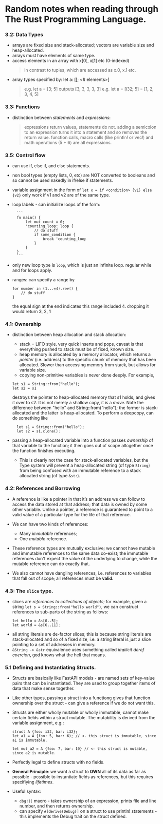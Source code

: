 # Random notes when reading through The Rust Programming Language.

### 3.2: Data Types 
- arrays are fixed size and stack-allocated; vectors are variable size and heap-allocated. 
- arrays must have elements of same type. 
- access elements in an array with x[0], x[1] etc (0-indexed)
    > in contrast to tuples, which are accessed as x.0, x.1 etc. 
- array types specified by: let a: [<type or value>]; <# elements>]
    > e.g. let a = [3; 5] outputs [3, 3, 3, 3, 3]
    > e.g. let a = [i32; 5] = [1, 2, 3, 4, 5]

### 3.3: Functions 
- distinction between _statements_ and _expressions_: 
    > expressions return values, statements do not. 
    > adding a semicolon to an expression turns it into a statement and so removes the return value. 
    > function calls, macro calls (like println! or vec!) and math operations (5 + 6) are all expressions. 

### 3.5: Control flow
- can use if, else if, and else statements. 
- non bool types (empty lists, 0, etc) are NOT converted to booleans and so cannot be used nakedly in if/else if statements. 
- variable assignment in the form of `let x = if <condition> {v1} else {v2}` only work if v1 and v2 are of the same type. 
- loop labels - can initialize loops of the form:

        ```
        fn main() {
            let mut count = 0;
            'counting_loop: loop {
                // do stuff 
                if some_condition {
                    break 'counting_loop
                }
            }
        }
        ```
- only new loop type is `loop`, which is just an infinite loop. regular while and for loops apply. 
- ranges: can specify a range by 
    ```
    for number in (1...=4).rev() {
        // do stuff
    }
    ``` 
    the equal sign at the end indicates this range included 4. dropping it would return 3, 2, 1


### 4.1: Ownership
- distinction between heap allocation and stack allocation:
  - stack = LIFO style. very quick inserts and pops, caveat is that everything pushed to stack must be of fixed, known size.
  - heap memory is allocated by a memory allocator, which returns a _pointer_ (i.e. address) to the specific chunk of memory that has been allocated. Slower than accessing memory from stack, but allows for variable size.
  -  copying non-primitive variables is never done deeply. For example, 
  ``` 
  let s1 = String::from("hello"); 
  let s2 = s1 
  ```
  destroys the pointer to heap-allocated memory that s1 holds, and gives it over to s2. It is not merely a shallow copy, it is a _move_. Note the difference between "hello" and String::from("hello"); the former is stack-allocated
  and the latter is heap-allocated. To perform a deepcopy, can do something like 
  ``` 
    let s1 = String::from("hello");
    let s2 = s1.clone();
  ```

- passing a heap-allocated variable into a function passes _ownership_ of that variable to the function; it then goes out of scope altogether once the function finishes executing.
  - This is clearly not the case for stack-allocated variables, but the Type system will prevent a heap-allocated string (of type `String`) from being confused with an immutable reference to a stack allocated string (of type `&str`).
  
### 4.2: References and Borrowing
- A reference is like a pointer in that it’s an address we can follow to access the data stored at that address; that data is owned by some other variable. Unlike a pointer, a reference is guaranteed to point to a valid value of a particular type for the life of that reference.

- We can have two kinds of references:
    - Many _immutable_ references;
    - One _mutable_ reference.

- These reference types are mutually exclusive; we cannot have mutable and immutable references to the same data co-exist; the immutable references don't expect the value of the underlying to change, while the mutable reference can do exactly that. 

- We also cannot have dangling references, i.e. references to variables that fall out of scope; all references must be **valid**.


### 4.3: The `slice` type. 
- slices are _references to collections of objects_; for example, given a string `let s = String::from("hello world")`, we can construct references to sub-parts of the string as follows:
    ```
    let hello = &s[0..5];
    let world = &s[6..11];

    ```
- all string literals are de-factor slices; this is because string literals are stack-allocated and so of a fixed size, i.e. a string literal is just a slice pointing to a set of addresses in memory.
- `&String -> &str` equivalence uses something called _implicit deref coercion_, god knows what the hell that means.


### 5.1 Defining and Instantiating Structs. 

- Structs are basically like FastAPI models - are named sets of key-value pairs that can be instantiated. They are used to group together items of data that make sense together.  
- Like other types, passing a struct into a functiong gives that function ownership over the struct - can give a reference if we do not want this. 
- Structs are either wholly mutable or wholly immutable; cannot make certain fields within a struct mutable. The mutability is derived from the variable assignment, e.g.:

    ```
    struct A {foo: i32, bar: i32}; 
    let a1 = A {foo: 5, bar: 6); // <- this struct is immutable, since a1 is immutable. 

    let mut a2 = A {foo: 7, bar: 10} // <- this struct is mutable, since a2 is mutable. 

    ```
- Perfectly legal to define structs with no fields. 
- **General Principle**: we want a struct to **OWN** all of its data as far as possible - possible to instantiate fields as references, but this requires specifiying _lifetimes_.  
- Useful syntax:
    - `dbg!()` macro - takes ownership of an expression, prints file and line number, and then returns ownership. 
    - can specify `#[derive(Debug)]` on a struct to use println! statements - this implements the Debug trait on the struct defined. 


